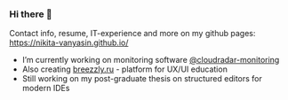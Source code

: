 ### Hi there 👋

Contact info, resume, IT-experience and more on my github pages: https://nikita-vanyasin.github.io/

- I’m currently working on monitoring software [@cloudradar-monitoring](https://github.com/cloudradar-monitoring)
- Also creating [breezzly.ru](https://breezzly.ru) - platform for UX/UI education
- Still working on my post-graduate thesis on structured editors for modern IDEs 

